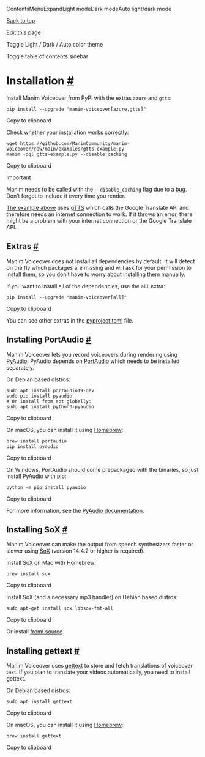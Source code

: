 ContentsMenuExpandLight modeDark modeAuto light/dark mode

[Back to top](https://voiceover.manim.community/en/stable/installation.html#)

[Edit this page](https://github.com/ManimCommunity/manim-voiceover/edit/main/docs/source/installation.rst "Edit this page")

Toggle Light / Dark / Auto color theme

Toggle table of contents sidebar

# Installation [\#](https://voiceover.manim.community/en/stable/installation.html\#installation "Permalink to this heading")

Install Manim Voiceover from PyPI with the extras `azure` and `gtts`:

```
pip install --upgrade "manim-voiceover[azure,gtts]"

```

Copy to clipboard

Check whether your installation works correctly:

```
wget https://github.com/ManimCommunity/manim-voiceover/raw/main/examples/gtts-example.py
manim -pql gtts-example.py --disable_caching

```

Copy to clipboard

Important

Manim needs to be called with the `--disable_caching` flag due to a [bug](https://github.com/ManimCommunity/manim/pull/907).
Don’t forget to include it every time you render.

[The example above](https://github.com/ManimCommunity/manim-voiceover/blob/main/examples/gtts-example.py) uses
[gTTS](https://github.com/pndurette/gTTS/) which calls the Google
Translate API and therefore needs an internet connection to work. If it
throws an error, there might be a problem with your internet connection
or the Google Translate API.

## Extras [\#](https://voiceover.manim.community/en/stable/installation.html\#extras "Permalink to this heading")

Manim Voiceover does not install all dependencies by default. It will detect on the fly which packages are missing and will ask for your permission to install them, so you don’t have to worry about installing them manually.

If you want to install all of the dependencies, use the `all` extra:

```
pip install --upgrade "manim-voiceover[all]"

```

Copy to clipboard

You can see other extras in the [pyproject.toml](https://github.com/ManimCommunity/manim-voiceover/blob/main/pyproject.toml) file.

## Installing PortAudio [\#](https://voiceover.manim.community/en/stable/installation.html\#installing-portaudio "Permalink to this heading")

Manim Voiceover lets you record voiceovers during rendering using [PyAudio](https://people.csail.mit.edu/hubert/pyaudio/).
PyAudio depends on [PortAudio](http://www.portaudio.com/) which needs to be installed separately.

On Debian based distros:

```
sudo apt install portaudio19-dev
sudo pip install pyaudio
# Or install from apt globally:
sudo apt install python3-pyaudio

```

Copy to clipboard

On macOS, you can install it using [Homebrew](https://brew.sh/):

```
brew install portaudio
pip install pyaudio

```

Copy to clipboard

On Windows, PortAudio should come prepackaged with the binaries, so just install PyAudio with pip:

```
python -m pip install pyaudio

```

Copy to clipboard

For more information, see the [PyAudio documentation](https://people.csail.mit.edu/hubert/pyaudio/#downloads).

## Installing SoX [\#](https://voiceover.manim.community/en/stable/installation.html\#installing-sox "Permalink to this heading")

Manim Voiceover can make the output from speech synthesizers faster
or slower using [SoX](http://sox.sourceforge.net/) (version 14.4.2 or
higher is required).

Install SoX on Mac with Homebrew:

```
brew install sox

```

Copy to clipboard

Install SoX (and a necessary mp3 handler) on Debian based distros:

```
sudo apt-get install sox libsox-fmt-all

```

Copy to clipboard

Or install [from\\
source](https://sourceforge.net/projects/sox/files/sox/).

## Installing gettext [\#](https://voiceover.manim.community/en/stable/installation.html\#installing-gettext "Permalink to this heading")

Manim Voiceover uses [gettext](https://www.gnu.org/software/gettext/) to
store and fetch translations of voiceover text. If you plan to translate
your videos automatically, you need to install gettext.

On Debian based distros:

```
sudo apt install gettext

```

Copy to clipboard

On macOS, you can install it using [Homebrew](https://brew.sh/):

```
brew install gettext

```

Copy to clipboard